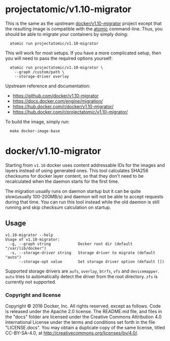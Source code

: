 # projectatomic/v1.10-migrator

This is the same as the upstream
[docker/v1.10-migrator](https://github.com/docker/v1.10-migrator)
project except that the resulting image is compatible with
the [atomic](https://github.com/projectatomic/atomic)
command-line. Thus, you should be able to migrate your
containers by simply doing:

```
  atomic run projectatomic/v1.10-migrator
```

This will work for most setups. If you have a more
complicated setup, then you will need to pass the required
options yourself:

```
  atomic run projectatomic/v1.10-migrator \
    --graph /custom/path \
    --storage-driver overlay
```

Upstream reference and documentation:

- https://github.com/docker/v1.10-migrator
- https://docs.docker.com/engine/migration/
- https://hub.docker.com/r/docker/v1.10-migrator/
- https://hub.docker.com/r/projectatomic/v1.10-migrator/

To build the image, simply run:

```
  make docker-image-base
```

# docker/v1.10-migrator

Starting from `v1.10` docker uses content addressable IDs for the images and layers instead of using generated ones. This tool calculates SHA256 checksums for docker layer content, so that they don't need to be recalculated when the daemon starts for the first time.

The migration usually runs on daemon startup but it can be quite slow(usually 100-200MB/s) and daemon will not be able to accept requests during that time. You can run this tool instead while the old daemon is still running and skip checksum calculation on startup.

## Usage

```
v1.10-migrator --help
Usage of v1.10-migrator:
  -g, --graph string            Docker root dir (default "/var/lib/docker")
  -s, --storage-driver string   Storage driver to migrate (default "auto")
      --storage-opt value       Set storage driver option (default [])
```

Supported storage drivers are `aufs`, `overlay`, `btrfs`, `vfs` and `devicemapper`. `auto` tries to automatically detect the driver from the root directory. `zfs` is currently not supported.

### Copyright and license

Copyright © 2016 Docker, Inc. All rights reserved, except as follows. Code
is released under the Apache 2.0 license. The README.md file, and files in the
"docs" folder are licensed under the Creative Commons Attribution 4.0
International License under the terms and conditions set forth in the file
"LICENSE.docs". You may obtain a duplicate copy of the same license, titled
CC-BY-SA-4.0, at http://creativecommons.org/licenses/by/4.0/.
